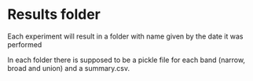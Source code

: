 # Results folder
Each experiment will result in a folder with name given by the date it was performed

In each folder there is supposed to be a pickle file for each band (narrow, broad and union) and a summary.csv.
